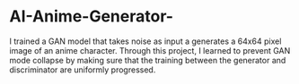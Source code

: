 # AI-Anime-Generator-
I trained a GAN model that takes noise as input a generates a 64x64 pixel image of an anime character. Through this project, I learned to prevent GAN mode collapse by making sure that the training between the generator and discriminator are uniformly progressed. 
